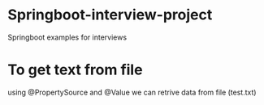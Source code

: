 # Springboot-interview-project
Springboot examples for interviews

# To get text from file 
using @PropertySource and @Value we can retrive data from file (test.txt)